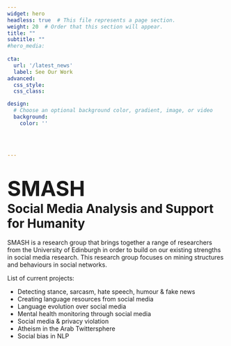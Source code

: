 ```yaml
---
widget: hero  
headless: true  # This file represents a page section.
weight: 20  # Order that this section will appear.
title: ""
subtitle: ""
#hero_media: 
 
cta:
  url: '/latest_news'
  label: See Our Work
advanced:
  css_style: 
  css_class: 

design:
  # Choose an optional background color, gradient, image, or video
  background: 
    color: ''
    
          


---
```


<font size="+6"><b><h1 style="text-align:left; "> SMASH </b></font><br> Social Media Analysis and Support for Humanity </h1> 
<p>SMASH is a research group that brings together a range of researchers from the University of Edinburgh in order to build on our existing strengths in social media research. This research group focuses on mining structures and behaviours in social networks.</p>

<div>
List of current projects:

- Detecting stance, sarcasm, hate speech, humour & fake news
- Creating language resources from social media
- Language evolution over social media
- Mental health monitoring through social media
- Social media & privacy violation
- Atheism in the Arab Twittersphere
- Social bias in NLP

</div>




